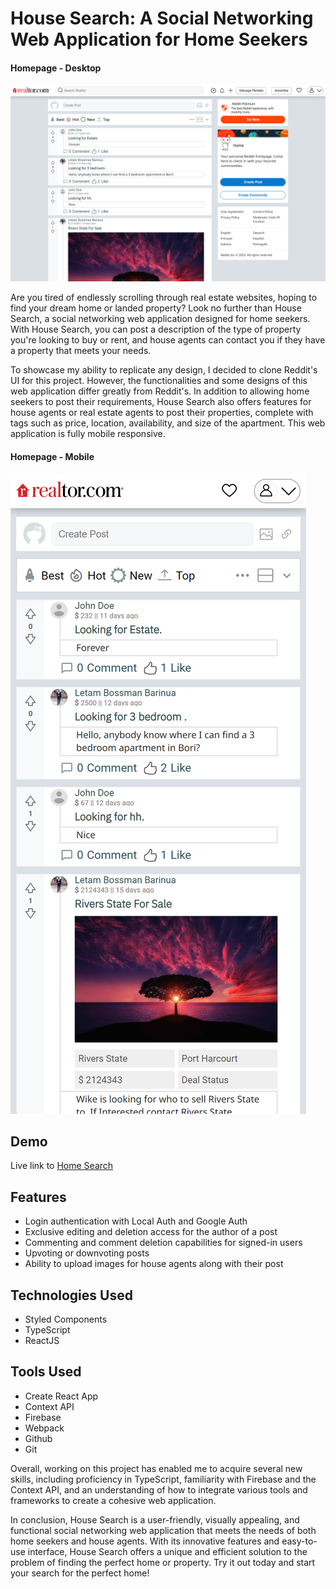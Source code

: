 # House Search: A Social Networking Web Application for Home Seekers

#### Homepage - Desktop

![homepage](screenshots/HomePage-Desktop.png)

Are you tired of endlessly scrolling through real estate websites, hoping to find your dream home or landed property? Look no further than House Search, a social networking web application designed for home seekers. With House Search, you can post a description of the type of property you're looking to buy or rent, and house agents can contact you if they have a property that meets your needs.

To showcase my ability to replicate any design, I decided to clone Reddit's UI for this project. However, the functionalities and some designs of this web application differ greatly from Reddit's. In addition to allowing home seekers to post their requirements, House Search also offers features for house agents or real estate agents to post their properties, complete with tags such as price, location, availability, and size of the apartment. This web application is fully mobile responsive.

#### Homepage - Mobile

![homepage](screenshots/HomePage-mobile.png)

## Demo

Live link to [Home Search](https://home-search-seven.vercel.app/)

## Features

- Login authentication with Local Auth and Google Auth
- Exclusive editing and deletion access for the author of a post
- Commenting and comment deletion capabilities for signed-in users
- Upvoting or downvoting posts
- Ability to upload images for house agents along with their post

## Technologies Used

- Styled Components
- TypeScript
- ReactJS

## Tools Used

- Create React App
- Context API
- Firebase
- Webpack
- Github
- Git

Overall, working on this project has enabled me to acquire several new skills, including proficiency in TypeScript, familiarity with Firebase and the Context API, and an understanding of how to integrate various tools and frameworks to create a cohesive web application.

In conclusion, House Search is a user-friendly, visually appealing, and functional social networking web application that meets the needs of both home seekers and house agents. With its innovative features and easy-to-use interface, House Search offers a unique and efficient solution to the problem of finding the perfect home or property. Try it out today and start your search for the perfect home!
